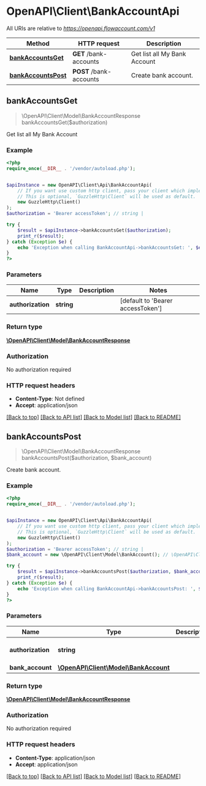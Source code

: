 # OpenAPI\Client\BankAccountApi

All URIs are relative to *https://openapi.flowaccount.com/v1*

Method | HTTP request | Description
------------- | ------------- | -------------
[**bankAccountsGet**](BankAccountApi.md#bankAccountsGet) | **GET** /bank-accounts | Get list all My Bank Account
[**bankAccountsPost**](BankAccountApi.md#bankAccountsPost) | **POST** /bank-accounts | Create bank account.



## bankAccountsGet

> \OpenAPI\Client\Model\BankAccountResponse bankAccountsGet($authorization)

Get list all My Bank Account

### Example

```php
<?php
require_once(__DIR__ . '/vendor/autoload.php');


$apiInstance = new OpenAPI\Client\Api\BankAccountApi(
    // If you want use custom http client, pass your client which implements `GuzzleHttp\ClientInterface`.
    // This is optional, `GuzzleHttp\Client` will be used as default.
    new GuzzleHttp\Client()
);
$authorization = 'Bearer accessToken'; // string | 

try {
    $result = $apiInstance->bankAccountsGet($authorization);
    print_r($result);
} catch (Exception $e) {
    echo 'Exception when calling BankAccountApi->bankAccountsGet: ', $e->getMessage(), PHP_EOL;
}
?>
```

### Parameters


Name | Type | Description  | Notes
------------- | ------------- | ------------- | -------------
 **authorization** | **string**|  | [default to &#39;Bearer accessToken&#39;]

### Return type

[**\OpenAPI\Client\Model\BankAccountResponse**](../Model/BankAccountResponse.md)

### Authorization

No authorization required

### HTTP request headers

- **Content-Type**: Not defined
- **Accept**: application/json

[[Back to top]](#) [[Back to API list]](../../README.md#documentation-for-api-endpoints)
[[Back to Model list]](../../README.md#documentation-for-models)
[[Back to README]](../../README.md)


## bankAccountsPost

> \OpenAPI\Client\Model\BankAccountResponse bankAccountsPost($authorization, $bank_account)

Create bank account.

### Example

```php
<?php
require_once(__DIR__ . '/vendor/autoload.php');


$apiInstance = new OpenAPI\Client\Api\BankAccountApi(
    // If you want use custom http client, pass your client which implements `GuzzleHttp\ClientInterface`.
    // This is optional, `GuzzleHttp\Client` will be used as default.
    new GuzzleHttp\Client()
);
$authorization = 'Bearer accessToken'; // string | 
$bank_account = new \OpenAPI\Client\Model\BankAccount(); // \OpenAPI\Client\Model\BankAccount | 

try {
    $result = $apiInstance->bankAccountsPost($authorization, $bank_account);
    print_r($result);
} catch (Exception $e) {
    echo 'Exception when calling BankAccountApi->bankAccountsPost: ', $e->getMessage(), PHP_EOL;
}
?>
```

### Parameters


Name | Type | Description  | Notes
------------- | ------------- | ------------- | -------------
 **authorization** | **string**|  | [default to &#39;Bearer accessToken&#39;]
 **bank_account** | [**\OpenAPI\Client\Model\BankAccount**](../Model/BankAccount.md)|  |

### Return type

[**\OpenAPI\Client\Model\BankAccountResponse**](../Model/BankAccountResponse.md)

### Authorization

No authorization required

### HTTP request headers

- **Content-Type**: application/json
- **Accept**: application/json

[[Back to top]](#) [[Back to API list]](../../README.md#documentation-for-api-endpoints)
[[Back to Model list]](../../README.md#documentation-for-models)
[[Back to README]](../../README.md)

